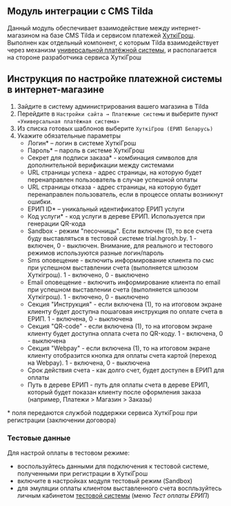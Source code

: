 ## Модуль интеграции с CMS Tilda
Данный модуль обеспечивает взаимодействие между интернет-магазином на базе CMS Tilda и сервисом платежей [ХуткiГрош](https://hutkigrosh.by).
Выполнен как отдельный компонент, с которым Tilda взаимодействует через механизм [универсальной платёжной системы](https://help-ru.tilda.cc/payments/custom-payment-gateway),
и располагается на стороне разработчика сервиса ХуткiГрош
  
## Инструкция по настройке платежной системы в интернет-магазине
1. Зайдите в систему администрирования вашего магазина в Tilda
1. Перейдите в `Настройки сайта → Платежные системы` и выберите пункт `«Универсальная платёжная система»`
1. Из списка готовых шаблонов выберите `ХуткiГрош (ЕРИП Беларусь)`
1. Укажите обязательные параметры
    * Логин*  – логин в системе ХуткiГрош
    * Пароль* – пароль в системе ХуткiГрош
    * Секрет для подписи заказа* - комбинация символов для дополнительной верификации между системами
    * URL страницы успеха - адрес страницы, на которую будет перенаправлен пользователь в случае успешной оплаты
    * URL страницы отказа - адрес страницы, на которую будет перенаправлен пользователь, если в процессе оплаты возникнут ошибки.
    * ЕРИП ID*  – уникальный идентификатор ЕРИП услуги
    * Код услуги* - код услуги в дереве ЕРИП. Используется при генерации QR-кода
    * Sandbox - режим "песочницы". Если включен (1), то все счета буду выставляться в тестовой системе trial.hgrosh.by. 1 - включен, 0 - выключен. Внимание, для реального и тестового режимов используются разные логин/пароль
    * Sms оповещение - включить информирование клиента по смс при успешном выставлении счета (выполняется шлюзом Хуткiгрош). 1 - включено, 0 - выключено
    * Email оповещение - включить информирование клиента по email при успешном выставлении счета (выполняется шлюзом Хуткiгрош). 1 - включено, 0 - выключено
    * Секция "Инструкция" - если включена (1), то на итоговом экране клиенту будет доступна пошаговая инструкция по оплате счета в ЕРИП. 1 - включена, 0 - выключена
    * Секция "QR-code" - если включена (1), то на итоговом экране клиенту будет доступна оплата счета по QR-коду. 1 - включена, 0 - выключена
    * Секция "Webpay" - если включена (1), то на итоговом экране клиенту отобразится кнопка для оплаты счета картой (переход на Webpay). 1 - включена, 0 - выключена        
    * Срок действия счета - как долго счет, будет доступен в ЕРИП для оплаты
    * Путь в дереве ЕРИП - путь для оплаты счета в дереве ЕРИП, который будет показан клиенту после оформления заказа (например, Платежи > Магазин > Заказы)

\* поля передаются службой поддержки сервиса ХуткiГрош при регистрации (заключении договора)

### Тестовые данные
Для настрой оплаты в тестовом режиме:
 * воспользуйтесь данными для подключения к тестовой системе, полученными при регистрации в ХуткiГрош
 * включите в настройках модуля тестовый режим (Sandbox)
 * для эмуляции оплаты клиентом выставленного счета воспльзуйтесь личным кабинетом [тестовой системы](https://trial.hgrosh.by) (меню _Тест оплаты ЕРИП_)



